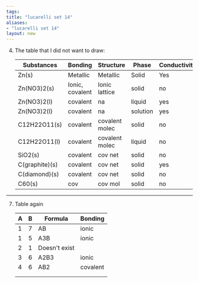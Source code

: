 ```yaml
---
tags: 
title: "lucarelli set 14"
aliases:
- "lucarelli set 14"
layout: new
---
```


4. The table that I did not want to draw:

    | Substances | Bonding | Structure | Phase | Conductivity | Hard | Malleable |
    |---|---|---|---|---|---|---|
    | Zn(s) | Metallic | Metallic | Solid | Yes | No | Yes |
    | Zn(NO3)2(s) | Ionic, covalent | Ionic lattice | solid | no | yes | no |
    | Zn(NO3)2(l) | covalent | na | liquid | yes | na | na |
    | Zn(NO3)2(l) | covalent | na | solution | yes | na | na |
    | C12H22O11(s) | covalent | covalent molec | solid | no | no | no? |
    | C12H22O11(l) | covalent | covalent molec | liquid | no | na | na |
    | SiO2(s) | covalent | cov net | solid | no | yes | no |
    | C(graphite)(s) | covalent | cov net |  solid | yes | no | no |
    | C(diamond)(s) | covalent | cov net | solid | no | yes | no |
    | C60(s) | cov | cov mol | solid | no | no | na |

---

7. Table again

    |A|B|Formula|Bonding|
    |---|---|---|---|
    |1|7|AB|ionic|
    |1|5|A3B|ionic|
    |2|1|Doesn't exist||
    |3|6|A2B3|ionic|
    |4|6|AB2|covalent|
    |||||
    |||||